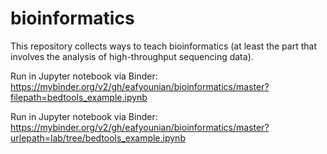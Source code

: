 # bioinformatics

This repository collects ways to teach bioinformatics (at least the part that involves the analysis of high-throughput sequencing data).  

Run in Jupyter notebook via Binder: https://mybinder.org/v2/gh/eafyounian/bioinformatics/master?filepath=bedtools_example.ipynb

Run in Jupyter notebook via Binder: https://mybinder.org/v2/gh/eafyounian/bioinformatics/master?urlepath=lab/tree/bedtools_example.ipynb
